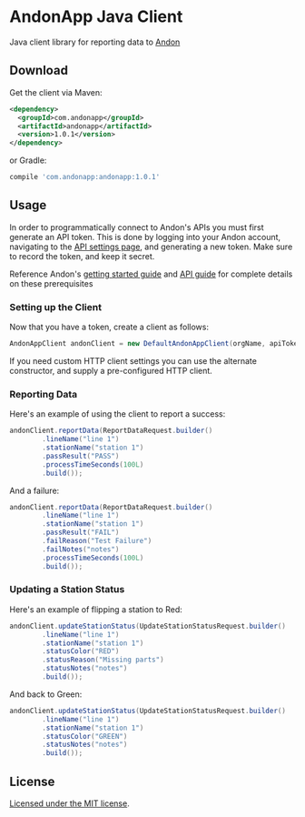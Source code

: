 # AndonApp Java Client

Java client library for reporting data to [Andon](https://www.andonapp.com/)

## Download

Get the client via Maven:

```xml
<dependency>
  <groupId>com.andonapp</groupId>
  <artifactId>andonapp</artifactId>
  <version>1.0.1</version>
</dependency>
```

or Gradle:

```gradle
compile 'com.andonapp:andonapp:1.0.1'
```

## Usage

In order to programmatically connect to Andon's APIs you must first generate an API token. This is done by logging into your Andon account, navigating to the [API settings page](https://portal.andonapp.com/settings/tokens), and generating a new token.  Make sure to record the token, and keep it secret.

Reference Andon's [getting started guide](https://drive.google.com/file/d/0B5cQI3VvgCT8UllmaENIazlwbGc/view) and [API guide](https://drive.google.com/file/d/0B5cQI3VvgCT8enNIZGN2QVo0STg/view) for complete details on these prerequisites

### Setting up the Client

Now that you have a token, create a client as follows:

```java
AndonAppClient andonClient = new DefaultAndonAppClient(orgName, apiToken);
```

If you need custom HTTP client settings you can use the alternate constructor, and supply a pre-configured HTTP client.

### Reporting Data

Here's an example of using the client to report a success:

```java
andonClient.reportData(ReportDataRequest.builder()
		.lineName("line 1")
		.stationName("station 1")
		.passResult("PASS")
		.processTimeSeconds(100L)
		.build());
```

And a failure:

```java
andonClient.reportData(ReportDataRequest.builder()
		.lineName("line 1")
		.stationName("station 1")
		.passResult("FAIL")
		.failReason("Test Failure")
		.failNotes("notes")
		.processTimeSeconds(100L)
		.build());
```

### Updating a Station Status

Here's an example of flipping a station to Red:

```java
andonClient.updateStationStatus(UpdateStationStatusRequest.builder()
		.lineName("line 1")
		.stationName("station 1")
		.statusColor("RED")
		.statusReason("Missing parts")
		.statusNotes("notes")
		.build());
```

And back to Green:

```java
andonClient.updateStationStatus(UpdateStationStatusRequest.builder()
		.lineName("line 1")
		.stationName("station 1")
		.statusColor("GREEN")
		.statusNotes("notes")
		.build());
```

## License

[Licensed under the MIT license](LICENSE).
